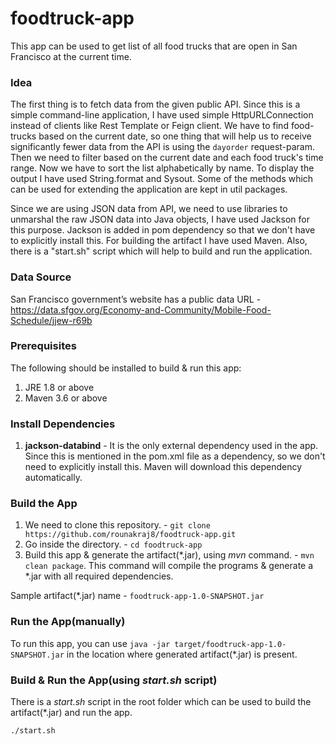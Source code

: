 # foodtruck-app

This app can be used to get list of all food trucks that are open in San Francisco at the current time.

### Idea

The first thing is to fetch data from the given public API. Since this is a simple command-line application, I have used simple HttpURLConnection instead of clients like Rest Template or Feign client. We have to find food-trucks based on the current date, so one thing that will help us to receive significantly fewer data from the API is using the `dayorder` request-param. Then we need to filter based on the current date and each food truck's time range. Now we have to sort the list alphabetically by name. To display the output I have used String.format and Sysout. Some of the methods which can be used for extending the application are kept in util packages.

Since we are using JSON data from API, we need to use libraries to unmarshal the raw JSON data into Java objects, I have used Jackson for this purpose. Jackson is added in pom dependency so that we don't have to explicitly install this. For building the artifact I have used Maven. Also, there is a "start.sh" script which will help to build and run the application.

### Data Source

   San Francisco government’s website has a public data
   URL - https://data.sfgov.org/Economy-and-Community/Mobile-Food-Schedule/jjew-r69b

### Prerequisites

The following should be installed to build & run this app:
1. JRE 1.8 or above
2. Maven 3.6 or above

### Install Dependencies

1. **jackson-databind** -  It is the only external dependency used in the app. 
Since this is mentioned in the pom.xml file as a dependency, so we don't need to explicitly install this.
    Maven will download this dependency automatically.
    
### Build the App
1. We need to clone this repository. - `git clone https://github.com/rounakraj8/foodtruck-app.git`
2. Go inside the directory. - `cd foodtruck-app`
3. Build this app & generate the artifact(*.jar), using _mvn_ command. - `mvn clean package`.
    This command will compile the programs & generate a *.jar with all required dependencies.

Sample artifact(*.jar) name - `foodtruck-app-1.0-SNAPSHOT.jar`
    
### Run the App(manually)

To run this app, you can use `java -jar target/foodtruck-app-1.0-SNAPSHOT.jar` in the location where generated artifact(*.jar) is present.

### Build & Run the App(using _start.sh_ script)

There is a _start.sh_ script in the root folder which can be used to build the artifact(*.jar) and run the app.

`./start.sh `
